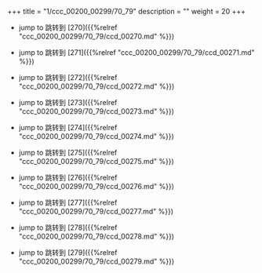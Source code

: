 +++
title = "1/ccc_00200_00299/70_79"
description = ""
weight = 20
+++

* jump to 跳转到 [270]({{%relref "ccc_00200_00299/70_79/ccd_00270.md" %}})

* jump to 跳转到 [271]({{%relref "ccc_00200_00299/70_79/ccd_00271.md" %}})

* jump to 跳转到 [272]({{%relref "ccc_00200_00299/70_79/ccd_00272.md" %}})

* jump to 跳转到 [273]({{%relref "ccc_00200_00299/70_79/ccd_00273.md" %}})

* jump to 跳转到 [274]({{%relref "ccc_00200_00299/70_79/ccd_00274.md" %}})

* jump to 跳转到 [275]({{%relref "ccc_00200_00299/70_79/ccd_00275.md" %}})

* jump to 跳转到 [276]({{%relref "ccc_00200_00299/70_79/ccd_00276.md" %}})

* jump to 跳转到 [277]({{%relref "ccc_00200_00299/70_79/ccd_00277.md" %}})

* jump to 跳转到 [278]({{%relref "ccc_00200_00299/70_79/ccd_00278.md" %}})

* jump to 跳转到 [279]({{%relref "ccc_00200_00299/70_79/ccd_00279.md" %}})

